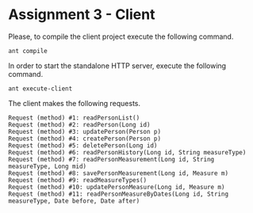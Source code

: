 # Assignment 3 - Client

Please, to compile the client project execute the following command.
```
ant compile
```

In order to start the standalone HTTP server, execute the following command.
```
ant execute-client
```

The client makes the following requests.
```
Request (method) #1: readPersonList()
Request (method) #2: readPerson(Long id)
Request (method) #3: updatePerson(Person p)
Request (method) #4: createPerson(Person p)
Request (method) #5: deletePerson(Long id)
Request (method) #6: readPersonHistory(Long id, String measureType)
Request (method) #7: readPersonMeasurement(Long id, String measureType, Long mid)
Request (method) #8: savePersonMeasurement(Long id, Measure m)
Request (method) #9: readMeasureTypes()
Request (method) #10: updatePersonMeasure(Long id, Measure m)
Request (method) #11: readPersonMeasureByDates(Long id, String measureType, Date before, Date after)
```